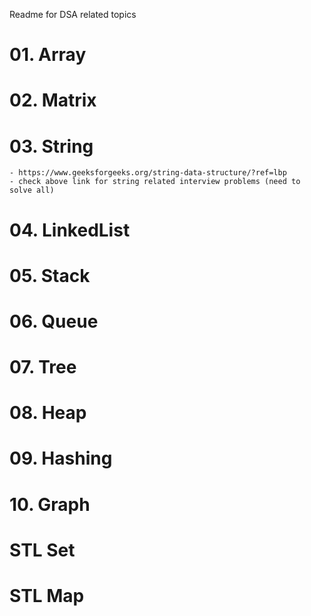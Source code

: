 Readme for DSA related topics

# 01. Array

# 02. Matrix



# 03. String 
	- https://www.geeksforgeeks.org/string-data-structure/?ref=lbp
	- check above link for string related interview problems (need to solve all)

# 04. LinkedList

# 05. Stack

# 06. Queue


# 07. Tree

# 08. Heap

# 09. Hashing

# 10. Graph

# STL Set

# STL Map
